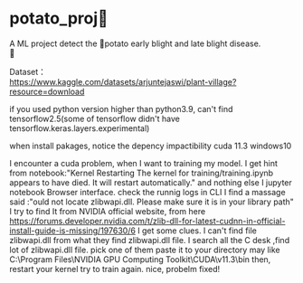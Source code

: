# potato_proj🥔  
A ML project detect the 💉potato early blight and late blight disease.  
🤖

Dataset：  
https://www.kaggle.com/datasets/arjuntejaswi/plant-village?resource=download  

if you used python version higher than python3.9, can't find tensorflow2.5(some of tensorflow didn't have tensorflow.keras.layers.experimental)

when install pakages, notice the depency impactibility
cuda 11.3
windows10


I encounter a cuda problem, when I want to training my model. 
I get hint from notebook:"Kernel Restarting The kernel for training/training.ipynb appears to have died. It will restart automatically." 
and nothing else I jupyter notebook Browser interface.
check the runnig logs in CLI I find a massage said :"ould not locate zlibwapi.dll. Please make sure it is in your library path"
I try to find It from NVIDIA official website, from here 
https://forums.developer.nvidia.com/t/zlib-dll-for-latest-cudnn-in-official-install-guide-is-missing/197630/6
I get some clues.
I can't find file zlibwapi.dll from what they find zlibwapi.dll file.
I search all the C desk ,find lot of zlibwapi.dll file.
pick one of them paste it to your directory may like C:\Program Files\NVIDIA GPU Computing Toolkit\CUDA\v11.3\bin
then, restart your kernel try to train again. nice, probelm fixed!

